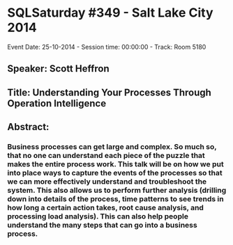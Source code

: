 # SQLSaturday #349 - Salt Lake City 2014
Event Date: 25-10-2014 - Session time: 00:00:00 - Track: Room 5180
## Speaker: Scott Heffron
## Title: Understanding Your Processes Through Operation Intelligence
## Abstract:
### Business processes can get large and complex. So much so, that no one can understand each piece of the puzzle that makes the entire process work. This talk will be on how we put into place ways to capture the events of the processes so that we can more effectively understand and troubleshoot the system. This also allows us to perform further analysis (drilling down into details of the process, time patterns to see trends in how long a certain action takes, root cause analysis, and processing load analysis). This can also help people understand the many steps that can go into a business process.

